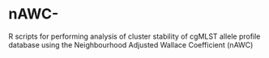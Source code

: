 # nAWC-
R scripts for performing analysis of cluster stability of cgMLST allele profile database using the Neighbourhood Adjusted Wallace Coefficient (nAWC)
